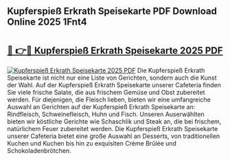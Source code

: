 ## Kupferspieß Erkrath Speisekarte PDF Download Online 2025 1Fnt4

# <h2><a href="http://gc97eoo.nevu.top/?p=Kupferspie%c3%9f+Erkrath+Speisekarte">🔗 👉🔴 Kupferspieß Erkrath Speisekarte 2025 PDF</a></h2>

[![Kupferspieß Erkrath Speisekarte 2025 PDF](https://i.imgur.com/dBaPXMq.png)](http://gc97eoo.nevu.top/?p=Kupferspie%c3%9f+Erkrath+Speisekarte)
Die Kupferspieß Erkrath Speisekarte ist nicht nur eine Liste von Gerichten, sondern auch die Kunst der Wahl. Auf der Kupferspieß Erkrath Speisekarte unserer Cafeteria finden Sie viele frische Salate, die aus frischem Gemüse und Obst zubereitet werden. Für diejenigen, die Fleisch lieben, bieten wir eine umfangreiche Auswahl an Gerichten auf der Kupferspieß Erkrath Speisekarte an: Rindfleisch, Schweinefleisch, Huhn und Fisch. Unseren Auserwählten bieten wir köstliche Gerichte wie Schaschlik und Steak an, die bei frischem, natürlichem Feuer zubereitet werden. Die Kupferspieß Erkrath Speisekarte unserer Cafeteria bietet eine große Auswahl an Desserts, von traditionellen Kuchen und Kuchen bis hin zu exquisiten Crème Brûlée und Schokoladenbrötchen.
